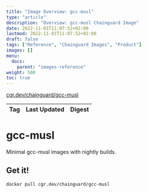 ```yaml
---
title: "Image Overview: gcc-musl"
type: "article"
description: "Overview: gcc-musl Chainguard Image"
date: 2022-11-01T11:07:52+02:00
lastmod: 2022-11-01T11:07:52+02:00
draft: false
tags: ["Reference", "Chainguard Images", "Product"]
images: []
menu:
  docs:
    parent: "images-reference"
weight: 500
toc: true
---
```


[cgr.dev/chainguard/gcc-musl](https://github.com/chainguard-images/images/tree/main/images/gcc-musl)

| Tag | Last Updated | Digest |
|-----|--------------|--------|

# gcc-musl

Minimal gcc-musl images with nightly builds.

## Get it!

```shell
docker pull cgr.dev/chainguard/gcc-musl
```